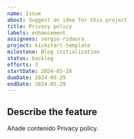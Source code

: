 ```yaml
---
name: Issue
about: Suggest an idea for this project
title: Privacy policy
labels: enhancement
assignees: sergio-ridaura
project: kickstart-template
milestone: Blog initialization
status: backlog
efforts: 3
startDate: 2024-05-28
dueDate: 2024-05-29
endDate: 2024-05-29
---
```


## Describe the feature

Añade contenido Privacy policy.
